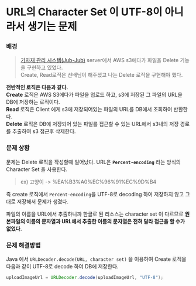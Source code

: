 # URL의 Character Set 이 UTF-8이 아니라서 생기는 문제
### 배경
>[기자재 관리 시스템(Jub-Jub)](https://github.com/GSM-Web-Technology/Jup-Jup-Server) server에서 AWS s3에다가 파일을 Delete 기능을 구현하고 있었다.  
>Create, Read로직은 선배님이 해주셨고 나는 Delete 로직을 구현해야 했다.  

**전반적인 로직은 다음과 같다.**  
**Create** 로직은 AWS S3에다가 파일을 업로드 하고, s3에 저장된 그 파일의 URL을 DB에 저장하는 로직이다.  
**Read** 로직은 Client 에게 s3에 저장되어있는 파일의 URL를 DB에서 조회하여 반환한다.  
**Delete** 로직은 DB에 저장되어 있는 파일를 접근할 수 있는 URL에서 s3내의 저장 경로를 추출하여 s3 접근후 삭제한다.
### 문제 상황
문제는 Delete 로직을 작성할때 일어났다. URL은 **`Percent-encoding`** 라는 방식의 Character Set 을 사용한다.  
> ex) 고양이 -> %EA%B3%A0%EC%96%91%EC%9D%B4  
 
즉 create 로직에서 `Percent-encoding`을 UTF-8로 decoding 하여 저장하지 않고 그대로 저장해서 문제가 생겼다.

파일의 이름을 URL에서 추출하니까 한글로 된 리소스는 character set 이 다르므로 **원본파일의 이름의 문자열과 URL에서 추출한 이름의 문자열은 전혀 달라 접근을 할 수가 없었다.**  

### 문제 해결방법
Java 에서 `URLDecoder.decode(URL, character set)` 을 이용하여 Create 로직을 다음과 같이 UTF-8로 decode 하여 DB에 저장한다.
```java
uploadImageUrl = URLDecoder.decode(uploadImageUrl, "UTF-8");
```
